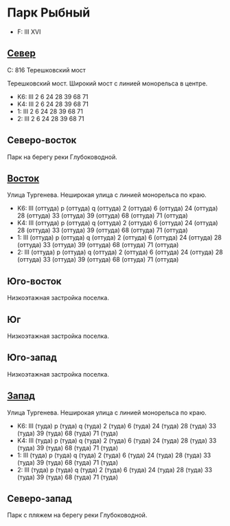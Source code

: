 # Парк Рыбный

* F:    III XVI

## [Север](./10390090.md)

С:  816     Терешковский мост

Терешковский мост.
Широкий мост с линией монорельса в центре.

* K6:   III
        2   6   24  28  39  68  71
* K4:   III
        2   6   24  28  39  68  71
* 1:    III
        2   6   24  28  39  68  71
* 2:    III
        2   6   24  28  39  68  71

## Северо-восток

Парк на берегу реки Глубоководной.

## [Восток](./11395040.md)

Улица Тургенева.
Неширокая улица с линией монорельса по краю.

* K6:   III (оттуда)
        p (оттуда)  q (оттуда)
        2 (оттуда)  6 (оттуда)  24 (оттуда) 28 (оттуда) 33 (оттуда) 39 (оттуда) 68 (оттуда) 71 (оттуда)
* K4:   III (оттуда)
        p (оттуда)  q (оттуда)
        2 (оттуда)  6 (оттуда)  24 (оттуда) 28 (оттуда) 33 (оттуда) 39 (оттуда) 68 (оттуда) 71 (оттуда)
* 1:    III (оттуда)
        p (оттуда)  q (оттуда)
        2 (оттуда)  6 (оттуда)  24 (оттуда) 28 (оттуда) 33 (оттуда) 39 (оттуда) 68 (оттуда) 71 (оттуда)
* 2:    III (оттуда)
        p (оттуда)  q (оттуда)
        2 (оттуда)  6 (оттуда)  24 (оттуда) 28 (оттуда) 33 (оттуда) 39 (оттуда) 68 (оттуда) 71 (оттуда)

## Юго-восток

Низкоэтажная застройка поселка.

## Юг

Низкоэтажная застройка поселка.

## Юго-запад

Низкоэтажная застройка поселка.

## [Запад](./11385040.md)

Улица Тургенева.
Неширокая улица с линией монорельса по краю.

* K6:   III (туда)
        p (туда)    q (туда)
        2 (туда)    6 (туда)    24 (туда)   28 (туда)   33 (туда)   39 (туда)   68 (туда)   71 (туда)
* K4:   III (туда)
        p (туда)    q (туда)
        2 (туда)    6 (туда)    24 (туда)   28 (туда)   33 (туда)   39 (туда)   68 (туда)   71 (туда)
* 1:    III (туда)
        p (туда)    q (туда)
        2 (туда)    6 (туда)    24 (туда)   28 (туда)   33 (туда)   39 (туда)   68 (туда)   71 (туда)
* 2:    III (туда)
        p (туда)    q (туда)
        2 (туда)    6 (туда)    24 (туда)   28 (туда)   33 (туда)   39 (туда)   68 (туда)   71 (туда)

## Северо-запад

Парк с пляжем на берегу реки Глубоководной.
